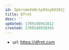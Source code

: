 ```yaml
---
id: 3phrsmm3e0ctp92ny8d192j
title: Dfrnt
desc: ''
updated: 1709148942812
created: 1709148938393
---
```


- url: https://dfrnt.com